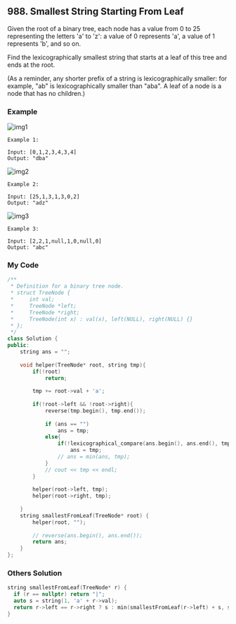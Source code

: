 ## 988. Smallest String Starting From Leaf

Given the root of a binary tree, each node has a value from 0 to 25 representing the letters 'a' to 'z': a value of 0 represents 'a', a value of 1 represents 'b', and so on.

Find the lexicographically smallest string that starts at a leaf of this tree and ends at the root.

(As a reminder, any shorter prefix of a string is lexicographically smaller: for example, "ab" is lexicographically smaller than "aba".  A leaf of a node is a node that has no children.)


### Example
![img1](https://assets.leetcode.com/uploads/2019/01/30/tree1.png "img1")
```
Example 1:

Input: [0,1,2,3,4,3,4]
Output: "dba"
```

![img2](https://assets.leetcode.com/uploads/2019/01/30/tree2.png "img2")
```
Example 2:

Input: [25,1,3,1,3,0,2]
Output: "adz"
```

![img3](https://assets.leetcode.com/uploads/2019/02/01/tree3.png "img3")
```
Example 3:

Input: [2,2,1,null,1,0,null,0]
Output: "abc"
```

### My Code
```c++
/**
 * Definition for a binary tree node.
 * struct TreeNode {
 *     int val;
 *     TreeNode *left;
 *     TreeNode *right;
 *     TreeNode(int x) : val(x), left(NULL), right(NULL) {}
 * };
 */
class Solution {
public:
    string ans = "";
    
    void helper(TreeNode* root, string tmp){
        if(!root)
            return;
        
        tmp += root->val + 'a';
        
        if(!root->left && !root->right){
            reverse(tmp.begin(), tmp.end());
            
            if (ans == "")
                ans = tmp;
            else{
                if(!lexicographical_compare(ans.begin(), ans.end(), tmp.begin(), tmp.end()))
                    ans = tmp;
                // ans = min(ans, tmp);
            }
            // cout << tmp << endl;
        }
        
        helper(root->left, tmp);
        helper(root->right, tmp);
        
    }
    string smallestFromLeaf(TreeNode* root) {
        helper(root, "");
        
        // reverse(ans.begin(), ans.end());
        return ans;
    }
};
```


### Others Solution
```c++
string smallestFromLeaf(TreeNode* r) {
  if (r == nullptr) return "|";
  auto s = string(1, 'a' + r->val);
  return r->left == r->right ? s : min(smallestFromLeaf(r->left) + s, smallestFromLeaf(r->right) + s);
}
```
